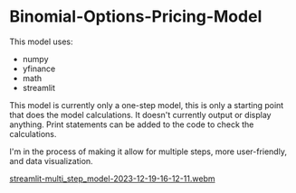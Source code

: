 # Binomial-Options-Pricing-Model


This model uses:
- numpy
- yfinance
- math
- streamlit

This model is currently only a one-step model, this is only a starting point that does the model calculations. It doesn't currently output or display anything. Print statements can be added to the code to check the calculations.

I'm in the process of making it allow for multiple steps, more user-friendly, and data visualization.


[streamlit-multi_step_model-2023-12-19-16-12-11.webm](https://github.com/jasilva1/Binomial-Options-Pricing-Model/assets/134011187/d6e1da8e-1c79-497b-bf92-6197d7c16170)

